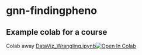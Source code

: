 # gnn-findingpheno


## Example colab for a course
Colab away [DataViz_Wrangling.ipynb](DataViz_Wrangling.ipynb)[![Open In Colab](https://colab.research.google.com/assets/colab-badge.svg)](https://colab.research.google.com/drive/1qT5p-gmfcRK0lM_6KgPyzDe-uzay90F4?usp=sharing) 

